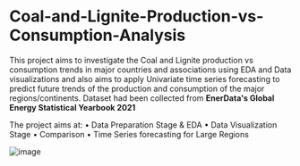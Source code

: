 # Coal-and-Lignite-Production-vs-Consumption-Analysis
This project aims to investigate the Coal and Lignite production vs consumption trends in major countries and associations using EDA and Data visualizations and also aims to apply Univariate time series forecasting to predict future trends of the production and consumption of the major regions/continents.
Dataset had been collected from <b>EnerData's Global Energy Statistical Yearbook 2021</b>

The project aims at:
• Data Preparation Stage & EDA
• Data Visualization Stage
• Comparison
• Time Series forecasting for Large Regions

![image](https://user-images.githubusercontent.com/55905682/142362460-af503d5d-103c-4021-b9c9-0b28c4d38411.png)
